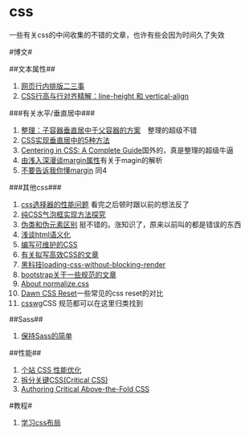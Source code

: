 css
================

一些有关css的中间收集的不错的文章，也许有些会因为时间久了失效

#博文#

##文本属性##
1. [网页行内排版二三事](http://mzhou.me/article/95491/)
2. [CSS行高与行对齐精解：line-height 和 vertical-align](http://www.360doc.com/content/10/0119/15/203871_14009121.shtml)

###有关水平/垂直居中###
1. [整理：子容器垂直居中于父容器的方案](http://blog.segmentfault.com/humphry/1190000000381042)　整理的超级不错
2. [CSS实现垂直居中的5种方法](http://www.qianduan.net/css-to-achieve-the-vertical-center-of-the-five-kinds-of-methods.html)
3. [Centering in CSS: A Complete Guide](http://css-tricks.com/centering-css-complete-guide/)国外的，真是整理的超级牛逼
4. [由浅入深漫谈margin属性](http://www.planabc.net/2007/03/18/css_attribute_margin/)有关于magin的解析
5. [不要告诉我你懂margin](http://www.hicss.net/do-not-tell-me-you-understand-margin/) 同4

###其他css###
1. [css选择器的性能问题](http://www.w3cplus.com/css/css-selector-performance) 看完之后顿时跟以前的想法反了
2. [纯CSS气泡框实现方法探究](http://lyj86.iteye.com/blog/1915009)
3. [伪类和伪元素区别](http://swordair.com/origin-and-difference-between-css-pseudo-classes-and-pseudo-elements/)  挺不错的。涨知识了，原来以前叫的都是错误的东西
4. [浅谈html语义化](http://m.oschina.net/blog/135743)
5. [编写可维护的CSS](http://segmentfault.com/a/1190000000388784)
6. [有关拟写高效CSS的文章](http://css-tricks.com/efficiently-rendering-css/)
7. [黑科技loading-css-without-blocking-render](http://keithclark.co.uk/articles/loading-css-without-blocking-render/)
8. [bootstrap关于一些规范的文章](http://codeguide.bootcss.com/)
9. [About normalize.css](http://nicolasgallagher.com/about-normalize-css/)
10. [Dawn CSS Reset](http://www.cnblogs.com/mingelz/archive/2009/08/12/dawn-css-reset.html)一些常见的css reset的对比
11. [csswg](https://wiki.csswg.org/spec)CSS 规范都可以在这里归类找到

##Sass##
1. [保持Sass的简单](http://www.w3cplus.com/preprocessor/keep-sass-simple.html)

##性能##
1. [个站 CSS 性能优化](http://xinranliu.me/2014-09-27-css-performance-tooling/)
2. [拆分关键CSS(Critical CSS)](http://xinranliu.me/2014-07-29-%E6%8B%86%E5%88%86Critical-CSS/)
3. [Authoring Critical Above-the-Fold CSS](https://css-tricks.com/authoring-critical-fold-css/)

#教程#
1. [学习css布局](http://zh.learnlayout.com/)